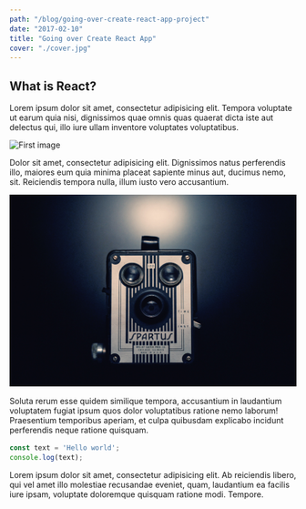 ```yaml
---
path: "/blog/going-over-create-react-app-project"
date: "2017-02-10"
title: "Going over Create React App"
cover: "./cover.jpg"
---
```


## What is React?

Lorem ipsum dolor sit amet, consectetur adipisicing elit. Tempora voluptate ut earum quia nisi, dignissimos quae omnis quas quaerat dicta iste aut delectus qui, illo iure ullam inventore voluptates voluptatibus.

![First image](1.jpg)

Dolor sit amet, consectetur adipisicing elit. Dignissimos natus perferendis illo, maiores eum quia minima placeat sapiente minus aut, ducimus nemo, sit. Reiciendis tempora nulla, illum iusto vero accusantium.

![Second image](2.jpg)

Soluta rerum esse quidem similique tempora, accusantium in laudantium voluptatem fugiat ipsum quos dolor voluptatibus ratione nemo laborum! Praesentium temporibus aperiam, et culpa quibusdam explicabo incidunt perferendis neque ratione quisquam.

```javascript
const text = 'Hello world';
console.log(text);
```

Lorem ipsum dolor sit amet, consectetur adipisicing elit. Ab reiciendis libero, qui vel amet illo molestiae recusandae eveniet, quam, laudantium ea facilis iure ipsam, voluptate doloremque quisquam ratione modi. Tempore.

